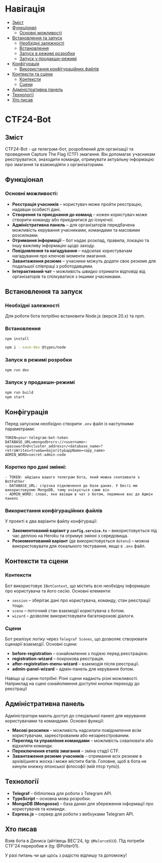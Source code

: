 # Навігація

- [Зміст](#зміст)
- [Функціонал](#функціонал)
  - [Основні можливості](#основні-можливості)
- [Встановлення та запуск](#встановлення-та-запуск)
  - [Необхідні залежності](#необхідні-залежності)
  - [Встановлення](#встановлення)
  - [Запуск в режимі розробки](#запуск-в-режимі-розробки)
  - [Запуск у продакшн-режимі](#запуск-у-продакшн-режимі)
- [Конфігурація](#конфігурація)
  - [Використання конфігураційних файлів](#використання-конфігураційних-файлів)
- [Контексти та сцени](#контексти-та-сцени)
  - [Контексти](#контексти)
  - [Сцени](#сцени)
- [Адміністративна панель](#адміністративна-панель)
- [Технології](#технології)
- [Хто писав](#хто-писав)
  
# CTF24-Bot

## Зміст

CTF24-Bot - це телеграм-бот, розроблений для організації та проведення Capture The Flag (CTF) змагання. Він допомагає учасникам реєструватися, знаходити команди, отримувати актуальну інформацію про змагання та взаємодіяти з організаторами.

## Функціонал

### Основні можливості:

- **Реєстрація учасників** – користувач може пройти реєстрацію, надавши особисті дані.
- **Створення та приєднання до команд** – кожен користувач може створити команду або приєднатися до існуючої.
- **Адміністративна панель** – для організаторів передбачена можливість керування учасниками, командами та масовими розсилками.
- **Отримання інформації** – бот надає розклад, правила, локацію та іншу важливу інформацію щодо заходу.
- **Повідомлення та нагадування** – надсилає користувачам нагадування про ключові моменти змагання.
- **Завантаження резюме** – учасники можуть додати своє резюме для подальшої співпраці з роботодавцями.
- **Інтерактивний чат** – можливість швидко отримати відповіді від організаторів та спілкуватися з іншими учасниками.

## Встановлення та запуск

### Необхідні залежності

Для роботи бота потрібно встановити Node.js (версія 20.x) та npm.

### Встановлення

```sh
npm install
```

```sh
npm i --save-dev @types/node
```

### Запуск в режимі розробки

```sh
npm run dev
```

### Запуск у продакшн-режимі

```sh
npm run build
npm start
```

## Конфігурація

Перед запуском необхідно створити `.env` файл із наступними параметрами:

```
TOKEN=your-telegram-bot-token
DATABASE_URL=mongodb+srv://<username>:<password>@<cluster_address>/<database_name>?retryWrites=true&w=majority&appName=<app_name>
ADMIN_WORD=secret-admin-code
```
### Коротко про дані змінні:

```
- TOKEN: айдішка вашого телеграм бота, який можна скопіювати з BotFather
- DATABASE_URL: стрічка підключення до бази даних. У Бесті ми використовуємо MongoDB, тому очікується саме він
- ADMIN_WORD: слово, яке ввівши в чат з ботом, перемкне вас до Адмін панелі
```
### Використання конфігураційних файлів

У проекті є два варіанти файлу конфігурації:
- **Закоментований варіант у `config.service.ts`** – використовується під час деплою на Heroku та отримує змінні з середовища.
- **Розкоментований варіант** (де використовується `dotenv`) – можна використовувати для локального тестування, якщо є `.env` файл.

## Контексти та сцени

### Контексти
Бот використовує `IBotContext`, що містить всю необхідну інформацію про користувача та його сесію. Основні елементи:
- `session` – зберігає дані про користувача, команду, стан реєстрації тощо.
- `scene` – поточний стан взаємодії користувача з ботом.
- `wizard` – дозволяє використовувати багатокрокові діалоги.

### Сцени
Бот реалізує логіку через `Telegraf Scenes`, що дозволяє створювати сценарії взаємодії. Основні сцени:
- **before-registration** – ознайомлення з подією перед реєстрацією.
- **registration-wizard** – покрокова реєстрація.
- **after-registration-menu-wizard** – взаємодія після реєстрації.
- **admin-panel-wizard** – адмін-панель для керування ботом.

Навіщо ці сцени потрібні:
Різні сцени надають різні можливості. Наприклад на сцені ознайолмення доступні кнопки переходу до реєстрації 

## Адміністративна панель
Адміністратори мають доступ до спеціальної панелі для керування користувачами та командами. Основні функції:
- **Масові розсилки** – можливість надсилати повідомлення всім користувачам, зареєстрованим або незареєстрованим.
- **Перегляд та управління командами** – можливість схвалювати або відхиляти команди.
- **Переключення етапів змагання** – зміна стадії CTF.
- **Завантаження резюме учасників** – отримання всіх резюме в архіві(шняга жоска і може містити багів. Головне, щоб в бота не кинули книжку японської філософії (мій птср тупо)).

## Технології

- **Telegraf** – бібліотека для роботи з Telegram API.
- **TypeScript** – основна мова розробки.
- **MongoDB (Mongoose)** – база даних для збереження інформації про користувачів та команди.
- **Express.js** – сервер для роботи з вебхуками Telegram API.
  

## Хто писав 
Взяв бота в Дениса (айтівець BEC'24, tg: `@Malerce933`). Під потреби CTF'24 переробив я (tg: @Polter01). 

У разі питань чи ще щось з радістю відпишу та допоможу!
